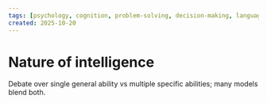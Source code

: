 ```yaml
---
tags: [psychology, cognition, problem-solving, decision-making, language, intelligence, testing, heuristics, bias]
created: 2025-10-20
---
```

# Nature of intelligence

Debate over single general ability vs multiple specific abilities; many models blend both.

